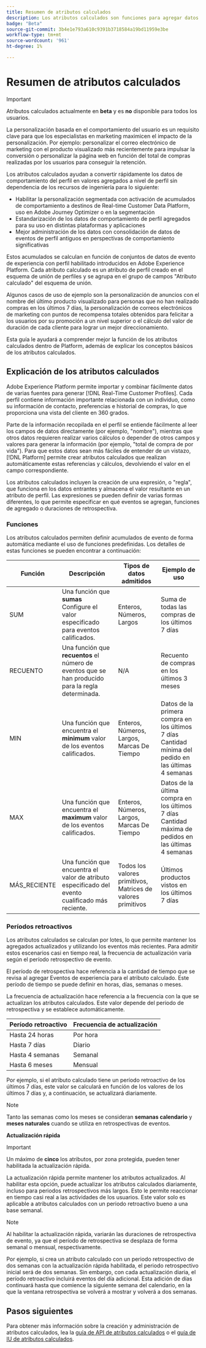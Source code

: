 ```yaml
---
title: Resumen de atributos calculados
description: Los atributos calculados son funciones para agregar datos de nivel de evento en atributos de nivel de perfil. Estas funciones se calculan automáticamente para que se puedan utilizar en la segmentación, activación y personalización.
badge: "Beta"
source-git-commit: 3b4e1e793a610c9391b3718584a19bd11959e3be
workflow-type: tm+mt
source-wordcount: '961'
ht-degree: 1%

---
```


# Resumen de atributos calculados

>[!IMPORTANT]
>
>Atributos calculados actualmente en **beta** y es **no** disponible para todos los usuarios.

La personalización basada en el comportamiento del usuario es un requisito clave para que los especialistas en marketing maximicen el impacto de la personalización. Por ejemplo: personalizar el correo electrónico de marketing con el producto visualizado más recientemente para impulsar la conversión o personalizar la página web en función del total de compras realizadas por los usuarios para conseguir la retención.

Los atributos calculados ayudan a convertir rápidamente los datos de comportamiento del perfil en valores agregados a nivel de perfil sin dependencia de los recursos de ingeniería para lo siguiente:

- Habilitar la personalización segmentada con activación de acumulados de comportamiento a destinos de Real-time Customer Data Platform, uso en Adobe Journey Optimizer o en la segmentación
- Estandarización de los datos de comportamiento de perfil agregados para su uso en distintas plataformas y aplicaciones
- Mejor administración de los datos con consolidación de datos de eventos de perfil antiguos en perspectivas de comportamiento significativas

Estos acumulados se calculan en función de conjuntos de datos de evento de experiencia con perfil habilitado introducidos en Adobe Experience Platform. Cada atributo calculado es un atributo de perfil creado en el esquema de unión de perfiles y se agrupa en el grupo de campos &quot;Atributo calculado&quot; del esquema de unión.

Algunos casos de uso de ejemplo son la personalización de anuncios con el nombre del último producto visualizado para personas que no han realizado compras en los últimos 7 días, la personalización de correos electrónicos de marketing con puntos de recompensa totales obtenidos para felicitar a los usuarios por su promoción a un nivel superior o el cálculo del valor de duración de cada cliente para lograr un mejor direccionamiento.

Esta guía le ayudará a comprender mejor la función de los atributos calculados dentro de Platform, además de explicar los conceptos básicos de los atributos calculados.

## Explicación de los atributos calculados

Adobe Experience Platform permite importar y combinar fácilmente datos de varias fuentes para generar [!DNL Real-Time Customer Profiles]. Cada perfil contiene información importante relacionada con un individuo, como su información de contacto, preferencias e historial de compras, lo que proporciona una vista del cliente en 360 grados.

Parte de la información recopilada en el perfil se entiende fácilmente al leer los campos de datos directamente (por ejemplo, &quot;nombre&quot;), mientras que otros datos requieren realizar varios cálculos o depender de otros campos y valores para generar la información (por ejemplo, &quot;total de compra de por vida&quot;). Para que estos datos sean más fáciles de entender de un vistazo, [!DNL Platform] permite crear atributos calculados que realizan automáticamente estas referencias y cálculos, devolviendo el valor en el campo correspondiente.

Los atributos calculados incluyen la creación de una expresión, o &quot;regla&quot;, que funciona en los datos entrantes y almacena el valor resultante en un atributo de perfil. Las expresiones se pueden definir de varias formas diferentes, lo que permite especificar en qué eventos se agregan, funciones de agregado o duraciones de retrospectiva.

### Funciones

Los atributos calculados permiten definir acumulados de evento de forma automática mediante el uso de funciones predefinidas. Los detalles de estas funciones se pueden encontrar a continuación:

| Función | Descripción | Tipos de datos admitidos | Ejemplo de uso |
| -------- | ----------- | -------------------- | ------------- |
| SUM | Una función que **sumas** Configure el valor especificado para eventos calificados. | Enteros, Números, Largos | Suma de todas las compras de los últimos 7 días |
| RECUENTO | Una función que **recuentos** el número de eventos que se han producido para la regla determinada. | N/A | Recuento de compras en los últimos 3 meses |
| MIN | Una función que encuentra el **minimum** valor de los eventos calificados. | Enteros, Números, Largos, Marcas De Tiempo | Datos de la primera compra en los últimos 7 días<br/>Cantidad mínima del pedido en las últimas 4 semanas |
| MAX | Una función que encuentra el **maximum** valor de los eventos calificados. | Enteros, Números, Largos, Marcas De Tiempo | Datos de la última compra en los últimos 7 días<br/>Cantidad máxima de pedidos en las últimas 4 semanas |
| MÁS_RECIENTE | Una función que encuentra el valor de atributo especificado del evento cualificado más reciente. | Todos los valores primitivos, Matrices de valores primitivos | Últimos productos vistos en los últimos 7 días |

### Períodos retroactivos

Los atributos calculados se calculan por lotes, lo que permite mantener los agregados actualizados y utilizando los eventos más recientes. Para admitir estos escenarios casi en tiempo real, la frecuencia de actualización varía según el período retrospectivo de evento.

El período de retrospectiva hace referencia a la cantidad de tiempo que se revisa al agregar Eventos de experiencia para el atributo calculado. Este período de tiempo se puede definir en horas, días, semanas o meses.

La frecuencia de actualización hace referencia a la frecuencia con la que se actualizan los atributos calculados. Este valor depende del periodo de retrospectiva y se establece automáticamente.

| Período retroactivo | Frecuencia de actualización |
| --------------- | ----------------- |
| Hasta 24 horas | Por hora |
| Hasta 7 días | Diario |
| Hasta 4 semanas | Semanal |
| Hasta 6 meses | Mensual |

Por ejemplo, si el atributo calculado tiene un período retroactivo de los últimos 7 días, este valor se calculará en función de los valores de los últimos 7 días y, a continuación, se actualizará diariamente.

>[!NOTE]
>
>Tanto las semanas como los meses se consideran **semanas calendario** y **meses naturales** cuando se utiliza en retrospectivas de eventos.

**Actualización rápida**

>[!IMPORTANT]
>
>Un máximo de **cinco** los atributos, por zona protegida, pueden tener habilitada la actualización rápida.

La actualización rápida permite mantener los atributos actualizados. Al habilitar esta opción, puede actualizar los atributos calculados diariamente, incluso para periodos retrospectivos más largos. Esto le permite reaccionar en tiempo casi real a las actividades de los usuarios. Este valor solo es aplicable a atributos calculados con un periodo retroactivo bueno a una base semanal.

>[!NOTE]
>
>Al habilitar la actualización rápida, variarán las duraciones de retrospectiva de evento, ya que el período de retrospectiva se desplaza de forma semanal o mensual, respectivamente.
>
>Por ejemplo, si crea un atributo calculado con un periodo retrospectivo de dos semanas con la actualización rápida habilitada, el periodo retrospectivo inicial será de dos semanas. Sin embargo, con cada actualización diaria, el período retroactivo incluirá eventos del día adicional. Esta adición de días continuará hasta que comience la siguiente semana del calendario, en la que la ventana retrospectiva se volverá a mostrar y volverá a dos semanas.

## Pasos siguientes

Para obtener más información sobre la creación y administración de atributos calculados, lea la [guía de API de atributos calculados](./api.md) o el [guía de IU de atributos calculados](./ui.md).

